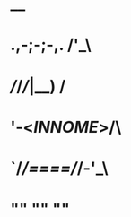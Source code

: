 #                     __
#          .,-;-;-,. /'_\ 
#        _/_/_/_|_\_\) /
#      '-<_INNOME_>/\
#    `/_/====/_/-'\_\
#         ""     ""    ""
